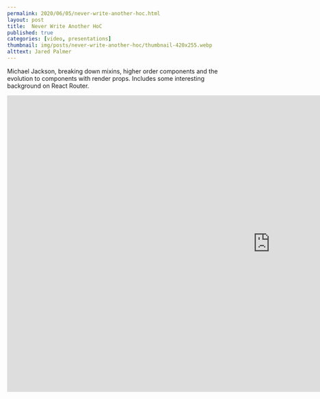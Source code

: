 ```yaml
---
permalink: 2020/06/05/never-write-another-hoc.html
layout: post
title:  Never Write Another HoC
published: true
categories: [video, presentations]
thumbnail: img/posts/never-write-another-hoc/thumbnail-420x255.webp
alttext: Jared Palmer
--- 
```


Michael Jackson, breaking down mixins, higher order components and the evolution to components with render props. Includes some 
interesting background on React Router.

<iframe width="1230" height="692" src="https://www.youtube.com/embed/BcVAq3YFiuc" frameborder="0" allow="accelerometer; autoplay; encrypted-media; gyroscope; picture-in-picture" allowfullscreen></iframe>